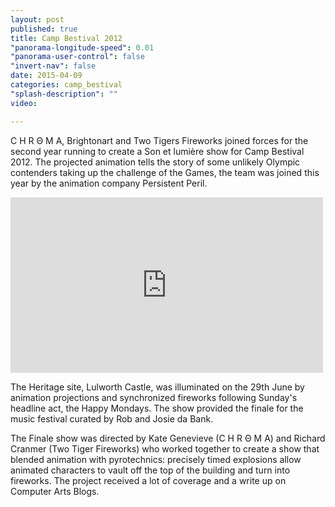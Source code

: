 ```yaml
---
layout: post
published: true
title: Camp Bestival 2012
"panorama-longitude-speed": 0.01
"panorama-user-control": false
"invert-nav": false
date: 2015-04-09
categories: camp_bestival
"splash-description": ""
video: 

---
```


 C H R Θ M A, Brightonart and Two Tigers Fireworks joined forces for the second year running to create a Son et lumière show for Camp Bestival 2012. The projected animation tells the story of some unlikely Olympic contenders taking up the challenge of the Games, the team was joined this year by the animation company Persistent Peril. 


 <iframe src="https://player.vimeo.com/video/46624495" width="500" height="281" frameborder="0" webkitallowfullscreen mozallowfullscreen allowfullscreen></iframe> 

The Heritage site, Lulworth Castle, was illuminated on the 29th June by animation projections and synchronized fireworks following Sunday's headline act, the Happy Mondays.  The show provided the finale for the music festival curated by Rob and Josie da Bank.

The Finale show was directed by Kate Genevieve (C H R Θ M A) and Richard Cranmer (Two Tiger Fireworks) who worked together to create a show that blended animation with pyrotechnics: precisely timed explosions allow animated characters to vault off the top of the building and turn into fireworks.  The project received a lot of coverage and a write up on Computer Arts Blogs.

